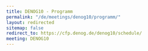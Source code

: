 ```yaml
---
title: DENOG10 - Programm
permalink: "/de/meetings/denog10/programm/"
layout: redirected
sitemap: false
redirect_to: https://cfp.denog.de/denog10/schedule/
meeting: DENOG10
---
```



